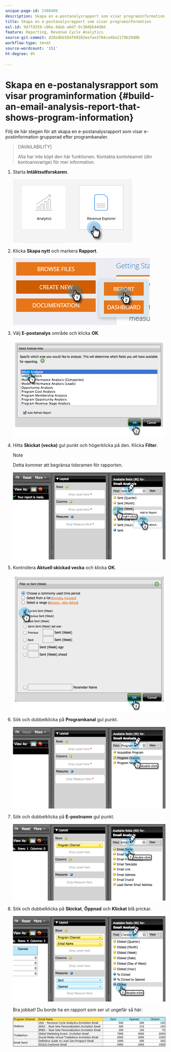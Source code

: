 ```yaml
---
unique-page-id: 2360409
description: Skapa en e-postanalysrapport som visar programinformation - Marketo Docs - produktdokumentation
title: Skapa en e-postanalysrapport som visar programinformation
exl-id: 9d7fd359-c06e-4dab-a0d7-9c360bb44d0d
feature: Reporting, Revenue Cycle Analytics
source-git-commit: d20a9bb584f69282eefae3704ce4be2179b29d0b
workflow-type: tm+mt
source-wordcount: '151'
ht-degree: 0%

---
```


# Skapa en e-postanalysrapport som visar programinformation {#build-an-email-analysis-report-that-shows-program-information}

Följ de här stegen för att skapa en e-postanalysrapport som visar e-postinformation grupperad efter programkanaler.

>[!AVAILABILITY]
>
>Alla har inte köpt den här funktionen. Kontakta kontoteamet (din kontoansvarige) för mer information.

1. Starta **Intäktsutforskaren**.

   ![](assets/report-that-shows-program-information-1.png)

1. Klicka **Skapa nytt** och markera **Rapport**.

   ![](assets/report-that-shows-program-information-2.png)

1. Välj **E-postanalys** område och klicka **OK**.

   ![](assets/image2014-9-17-19-3a43-3a20.png)

1. Hitta **Skickat (vecka)** gul punkt och högerklicka på den. Klicka **Filter**.

   >[!NOTE]
   >
   >Detta kommer att begränsa tidsramen för rapporten.

   ![](assets/image2014-9-17-19-3a43-3a49.png)

1. Kontrollera **Aktuell skickad vecka** och klicka **OK**.

   ![](assets/image2014-9-17-19-3a43-3a59.png)

1. Sök och dubbelklicka på **Programkanal** gul punkt.

   ![](assets/image2014-9-17-19-3a44-3a14.png)

1. Sök och dubbelklicka på **E-postnamn** gul punkt.

   ![](assets/image2014-9-17-19-3a44-3a34.png)

1. Sök och dubbelklicka på **Skickat**, **Öppnad** och **Klickat** blå prickar.

   ![](assets/image2014-9-17-19-3a44-3a41.png)

   Bra jobbat! Du borde ha en rapport som ser ut ungefär så här:

   ![](assets/image2014-9-17-19-3a45-3a1.png)
